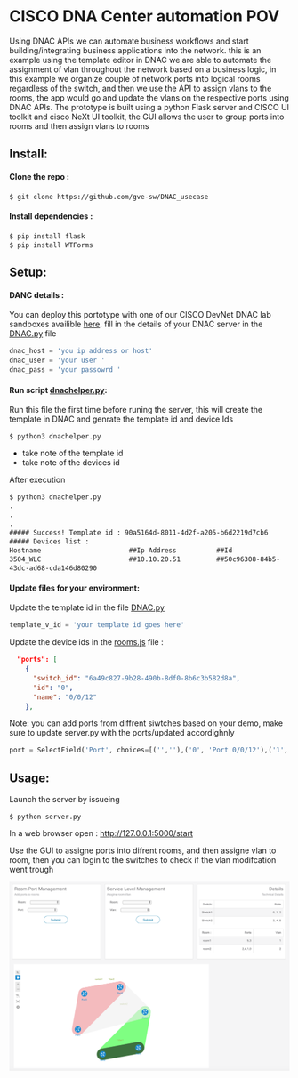 # CISCO DNA Center automation POV
Using DNAC APIs we can automate business workflows and start building/integrating business applications into the network. this is an example using the template editor in DNAC we are able to automate the assignment of vlan throughout the network based on a business logic, in this example we organize couple of network ports into logical rooms regardless of the switch, and then we use the API to assign vlans to the rooms, the app would go and update the vlans on the respective ports using DNAC APIs.
The prototype is built using a python Flask server and CISCO UI toolkit and cisco NeXt UI toolkit, the GUI allows the user to group ports into rooms and then assign vlans to rooms
## Install:

#### Clone the repo :
```
$ git clone https://github.com/gve-sw/DNAC_usecase
```

#### Install dependencies :
```
$ pip install flask
$ pip install WTForms
```

## Setup:
#### DANC details :
You can deploy this portotype with one of our CISCO DevNet DNAC lab sandboxes availible [here](https://devnetsandbox.cisco.com).
fill in the details of your DNAC server in the [DNAC.py](./DNAC.py) file
```python
dnac_host = 'you ip address or host'
dnac_user = 'your user '
dnac_pass = 'your passowrd '
```

#### Run script [dnachelper.py](./dnachelper.py):
Run this file the first time before runing the server, this will create the template in DNAC and genrate the template id and device Ids
```
$ python3 dnachelper.py
```
 - take note of the template id
 - take note of the devices id 

After execution
```
$ python3 dnachelper.py
.
.
.
##### Success! Template id : 90a5164d-8011-4d2f-a205-b6d2219d7cb6
##### Devices list :
Hostname                      ##Ip Address          ##Id                                                                    
3504_WLC                      ##10.10.20.51         ##50c96308-84b5-43dc-ad68-cda146d80290
```

#### Update files for your environment:

Update the template id in the file [DNAC.py](./DNAC.py)

```python
template_v_id = 'your template id goes here'
```

Update the device ids in the [rooms.js](./rooms.js) file :

```json
  "ports": [
    {
      "switch_id": "6a49c827-9b28-490b-8df0-8b6c3b582d8a",
      "id": "0",
      "name": "0/0/12"
    },
```
Note: you can add ports from diffrent siwtches based on your demo, make sure to update server.py with the ports/updated accordighnly 

```python
port = SelectField('Port', choices=[('',''),('0', 'Port 0/0/12'),('1', 'Port 0/0/13'),('2', 'Port 0/0/14'),('3', 'Port 0/0/15'),('4', 'Port 0/0/16'),('5', 'Port 0/0/17	')], validators=[validators.required()])
```
## Usage:

Launch the server by issueing 
```
$ python server.py
```
In a web browser open :
http://127.0.0.1:5000/start

Use the GUI to assigne ports into difrent rooms, and then assigne vlan to room, then you can login to the switches to check if the vlan modifcation went trough

![alt text][GUI]

[GUI]:./static/img/GUI.png "Logo Title Text 2"
